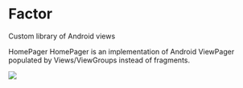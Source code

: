 # Factor
Custom library of Android views


HomePager
HomePager is an implementation of Android ViewPager populated by Views/ViewGroups instead of fragments. 

[![](https://jitpack.io/v/Valkriaine/Factor.svg)](https://jitpack.io/#Valkriaine/Factor)
